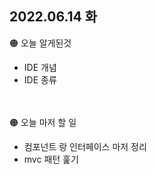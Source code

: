 ## 2022.06.14 화

🟠 오늘 알게된것

- IDE 개념  
- IDE 종류  
<br><br>


🟠 오늘 마저 할 일

- 컴포넌트 랑 인터페이스 마저 정리  
- mvc 패턴 훑기  
